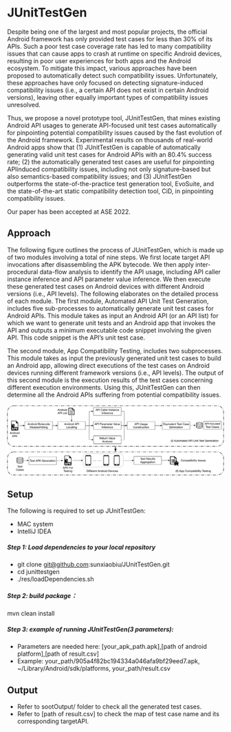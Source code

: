 # JUnitTestGen
Despite being one of the largest and most popular projects, the official Android framework has only provided test cases for less than 30% of its APIs.
Such a poor test case coverage rate has led to many compatibility issues that can cause apps to crash at runtime on specific Android devices, resulting in poor user experiences for both apps and the Android ecosystem.
To mitigate this impact, various approaches have been proposed to automatically detect such compatibility issues.
Unfortunately, these approaches have only focused on detecting signature-induced compatibility issues (i.e., a certain API does not exist in certain Android versions), leaving other equally important types of compatibility issues unresolved.

Thus, we propose a novel prototype tool, JUnitTestGen, that mines existing Android API usages to generate API-focused unit test cases automatically for pinpointing potential compatibility issues caused by the fast evolution of the Android framework. Experimental
results on thousands of real-world Android apps show that (1) JUnitTestGen is capable of automatically generating valid unit test cases for Android APIs with an 80.4% success rate; (2) the automatically generated test cases are useful for pinpointing APIinduced
compatibility issues, including not only signature-based but also semantics-based compatibility issues; and (3) JUnitTestGen outperforms the state-of-the-practice test generation tool, EvoSuite, and the state-of-the-art static compatibility detection tool, CiD, in pinpointing compatibility issues.

Our paper has been accepted at ASE 2022.

## Approach
The following figure outlines the process of JUnitTestGen, which is made up of two modules involving a total of nine steps. We first locate target API invocations after disassembling the APK bytecode. We
then apply inter-procedural data-flow analysis to identify the API usage, including API caller instance inference and API parameter value inference. We then execute these generated test cases on
Android devices with different Android versions (i.e., API levels). The following elaborates on the detailed process of each module. The first module, Automated API Unit Test Generation, includes  five sub-processes to automatically generate unit test cases for Android APIs. This module takes as input an Android API (or an
API list) for which we want to generate unit tests and an Android app that invokes the API and outputs a minimum executable code snippet involving the given API. This code snippet is the API’s unit
test case.

The second module, App Compatibility Testing, includes two subprocesses. This module takes as input the previously generated unit test cases to build an Android app, allowing direct executions of the test cases on Android devices running different framework versions (i.e., API levels). The output of this second module is the
execution results of the test cases concerning different execution environments. Using this, JUnitTestGen can then determine all the Android APIs suffering from potential compatibility issues.

![avatar](JUnitTestGen_workflow.png)

## Setup
The following is required to set up JUnitTestGen:
* MAC system
* IntelliJ IDEA

##### Step 1: Load dependencies to your local repository
* git clone git@github.com:sunxiaobiu/JUnitTestGen.git
* cd junittestgen
* ./res/loadDependencies.sh

##### Step 2: build package：
mvn clean install

##### Step 3: example of running JUnitTestGen(3 parameters):
* Parameters are needed here: [your_apk_path.apk],[path of android platform],[path of result.csv]
* Example: your_path/905a4f82bc194334a046afa9bf29eed7.apk, ~/Library/Android/sdk/platforms, your_path/result.csv
       
## Output
* Refer to sootOutput/ folder to check all the generated test cases.
* Refer to [path of result.csv] to check the map of test case name and its corresponding targetAPI.
